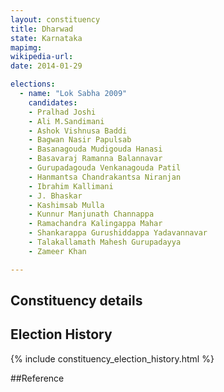 ```yaml
---
layout: constituency
title: Dharwad
state: Karnataka
mapimg: 
wikipedia-url: 
date: 2014-01-29

elections: 
  - name: "Lok Sabha 2009"
    candidates: 
    - Pralhad Joshi 
    - Ali M.Sandimani 
    - Ashok Vishnusa Baddi 
    - Bagwan Nasir Papulsab 
    - Basanagouda Mudigouda Hanasi 
    - Basavaraj Ramanna Balannavar 
    - Gurupadagouda Venkanagouda Patil 
    - Hanmantsa Chandrakantsa Niranjan 
    - Ibrahim Kallimani 
    - J. Bhaskar 
    - Kashimsab Mulla 
    - Kunnur Manjunath Channappa 
    - Ramachandra Kalingappa Mahar 
    - Shankarappa Gurushiddappa Yadavannavar 
    - Talakallamath Mahesh Gurupadayya 
    - Zameer Khan 

---
```

## Constituency details


## Election History
{% include constituency_election_history.html %}

##Reference
